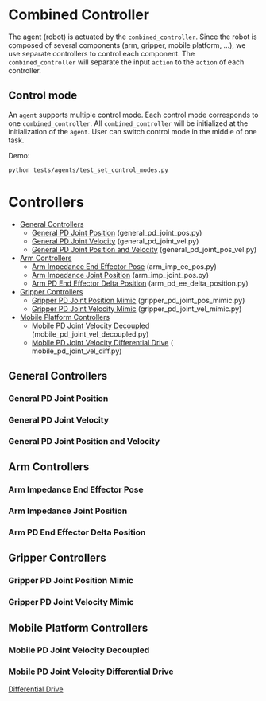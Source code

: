 # Combined Controller

The agent (robot) is actuated by the `combined_controller`. Since the robot is composed of several components (arm,
gripper, mobile platform, ...), we use separate controllers to control each component. The `combined_controller` will
separate the input `action` to the `action` of each controller.

## Control mode
An `agent` supports multiple control mode. Each control mode corresponds to one `combined_controller`. All `combined_comtroller` will be initialized at the initialization of the `agent`. User can switch control mode in the middle of one task.

Demo:
```bash
python tests/agents/test_set_control_modes.py
```

# Controllers

- [General Controllers](#general-controllers)
    - [General PD Joint Position](#general-pd-joint-position) (general_pd_joint_pos.py)
    - [General PD Joint Velocity](#general-pd-joint-velocity) (general_pd_joint_vel.py)
    - [General PD Joint Position and Velocity](#general-pd-joint-position-and-velocity) (general_pd_joint_pos_vel.py)
- [Arm Controllers](#arm-controllers)
    - [Arm Impedance End Effector Pose](#arm-impedance-end-effector-pose) (arm_imp_ee_pos.py)
    - [Arm Impedance Joint Position](#arm-impedance-joint-position) (arm_imp_joint_pos.py)
    - [Arm PD End Effector Delta Position](#arm-pd-end-effector-delta-position) (arm_pd_ee_delta_position.py)
- [Gripper Controllers](#gripper-controllers)
    - [Gripper PD Joint Position Mimic](#gripper-pd-joint-position-mimic) (gripper_pd_joint_pos_mimic.py)
    - [Gripper PD Joint Velocity Mimic](#gripper-pd-joint-velocity-mimic) (gripper_pd_joint_vel_mimic.py)
- [Mobile Platform Controllers](#mobile-platform-controllers)
    - [Mobile PD Joint Velocity Decoupled](#mobile-pd-joint-velocity-decoupled) (mobile_pd_joint_vel_decoupled.py)
    - [Mobile PD Joint Velocity Differential Drive](#mobile-pd-joint-velocity-differential-drive) (
      mobile_pd_joint_vel_diff.py)

## General Controllers

### General PD Joint Position

### General PD Joint Velocity

### General PD Joint Position and Velocity

## Arm Controllers

### Arm Impedance End Effector Pose

### Arm Impedance Joint Position

### Arm PD End Effector Delta Position

## Gripper Controllers

### Gripper PD Joint Position Mimic

### Gripper PD Joint Velocity Mimic

## Mobile Platform Controllers

### Mobile PD Joint Velocity Decoupled

### Mobile PD Joint Velocity Differential Drive

[Differential Drive](http://www.cs.columbia.edu/~allen/F17/NOTES/icckinematics.pdf)
